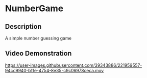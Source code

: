 # NumberGame

## Description

A simple number guessing game

## Video Demonstration

https://user-images.githubusercontent.com/39343886/221959557-94cc9940-b11e-4754-8e35-c9c06978ceca.mov

